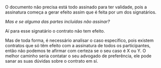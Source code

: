 O documento não precisa está todo assinado para ter validade, pois a assinatura começa a gerar efeito assim que é feita por um dos signatários.

  

*Mas e se alguma das partes incluídas não assinar?*

Aí para esse signatário o contrato não tem efeito.

  

Mas de toda forma, é necessário analisar o caso específico, pois existem contratos que só têm efeito com a assinatura de todos os participantes, então não podemos te afirmar com certeza se o seu caso é X ou Y. O melhor caminho seria contatar o seu advogado de preferência, ele pode sanar as suas dúvidas sobre o contrato em sí.